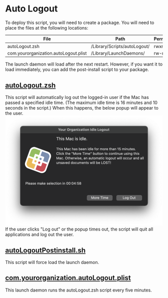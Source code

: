 # Auto Logout

To deploy this script, you will need to create a package. You will need to place the files at the following locations:

| File | Path | Permissions |
| ------------- | ------------- | ------------- |
| autoLogout.zsh | /Library/Scripts/autoLogout/ | rwxr--r-- |
| com.yourorganization.autoLogout.plist | /Library/LaunchDaemons/ | rw-r--r-- |

The launch daemon will load after the next restart. However, if you want it to load immediately, you can add the post-install script to your package.

## [autoLogout.zsh](https://github.com/SKeenan07/mac-admin-scripts/blob/main/auto-logout/autoLogout.zsh)

This script will automatically log out the logged-in user if the Mac has passed a specified idle time. (The maximum idle time is 16 minutes and 10 seconds in the script.) When this happens, the below popup will appear to the user.
![AutoLogoutPopup](https://github.com/SKeenan07/mac-admin-scripts/blob/main/auto-logout/autoLogoutPopup.png)
If the user clicks "Log out" or the popup times out, the script will quit all applications and log out the user. 

## [autoLogoutPostinstall.sh](https://github.com/SKeenan07/mac-admin-scripts/blob/main/auto-logout/autoLogoutPostinstall.sh)

This script will force load the launch daemon. 

## [com.yourorganization.autoLogout.plist](https://github.com/SKeenan07/mac-admin-scripts/blob/main/auto-logout/com.yourorganization.autoLogout.plist)

This launch daemon runs the autoLogout.zsh script every five minutes. 
